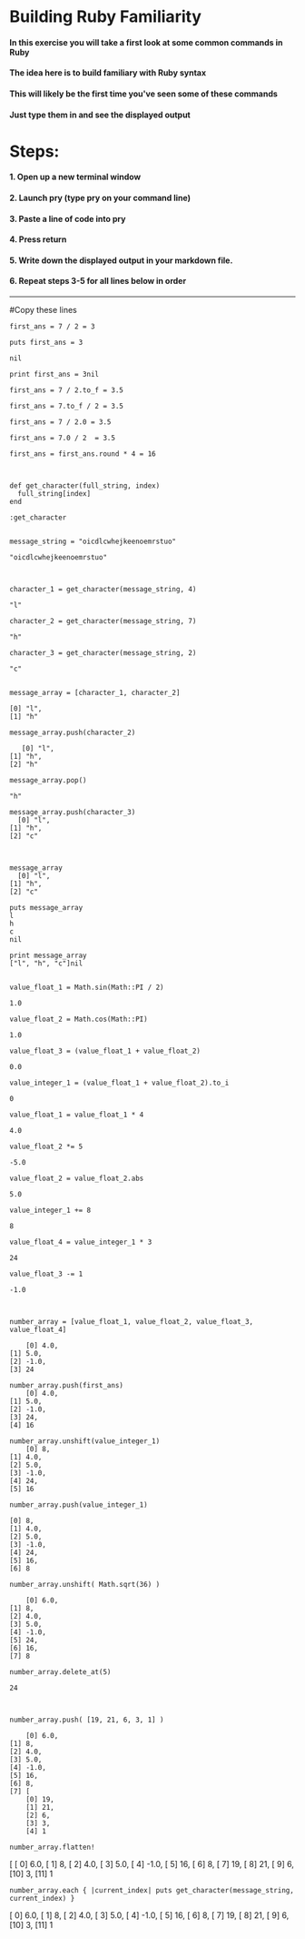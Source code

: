 # Building Ruby Familiarity

#### In this exercise you will take a first look at some common commands in Ruby
#### The idea here is to build familiary with Ruby syntax
#### This will likely be the first time you've seen some of these commands
#### Just type them in and see the displayed output

# Steps:
####   1. Open up a new terminal window
####   2. Launch pry (type pry on your command line)
####   3. Paste a line of code into pry
####   4. Press return
####   5. Write down the displayed output in your markdown file.
####   6. Repeat steps 3-5 for all lines below in order

---
#Copy these lines

	first_ans = 7 / 2 = 3

	puts first_ans = 3 
	
	nil

	print first_ans = 3nil

	first_ans = 7 / 2.to_f = 3.5

	first_ans = 7.to_f / 2 = 3.5

	first_ans = 7 / 2.0 = 3.5

	first_ans = 7.0 / 2  = 3.5

	first_ans = first_ans.round * 4 = 16



	def get_character(full_string, index)
	  full_string[index]
	end
	
	:get_character


	message_string = "oicdlcwhejkeenoemrstuo"
	
	"oicdlcwhejkeenoemrstuo"



	character_1 = get_character(message_string, 4)
	
	"l"

	character_2 = get_character(message_string, 7)
	
	"h"

	character_3 = get_character(message_string, 2)
	
	"c"


	message_array = [character_1, character_2]
	
	[0] "l",
    [1] "h"

	message_array.push(character_2)
	
	   [0] "l",
    [1] "h",
    [2] "h"

	message_array.pop()
	
	"h"
	
	message_array.push(character_3)
	  [0] "l",
    [1] "h",
    [2] "c"



	message_array
	  [0] "l",
    [1] "h",
    [2] "c"

	puts message_array
	l
    h
    c
    nil

	print message_array
	["l", "h", "c"]nil


	value_float_1 = Math.sin(Math::PI / 2)
	
	1.0

	value_float_2 = Math.cos(Math::PI)

	1.0

	value_float_3 = (value_float_1 + value_float_2)
	
	0.0

	value_integer_1 = (value_float_1 + value_float_2).to_i

	0

	value_float_1 = value_float_1 * 4
	
	4.0

	value_float_2 *= 5
	
	-5.0

	value_float_2 = value_float_2.abs
	
	5.0

	value_integer_1 += 8
	
	8

	value_float_4 = value_integer_1 * 3
	
	24

	value_float_3 -= 1
	
	-1.0



	number_array = [value_float_1, value_float_2, value_float_3, value_float_4]
	
	    [0] 4.0,
    [1] 5.0,
    [2] -1.0,
    [3] 24

	number_array.push(first_ans)
	    [0] 4.0,
    [1] 5.0,
    [2] -1.0,
    [3] 24,
    [4] 16

	number_array.unshift(value_integer_1)
	    [0] 8,
    [1] 4.0,
    [2] 5.0,
    [3] -1.0,
    [4] 24,
    [5] 16

	number_array.push(value_integer_1)

    [0] 8,
    [1] 4.0,
    [2] 5.0,
    [3] -1.0,
    [4] 24,
    [5] 16,
    [6] 8
    
	number_array.unshift( Math.sqrt(36) )
	
	    [0] 6.0,
    [1] 8,
    [2] 4.0,
    [3] 5.0,
    [4] -1.0,
    [5] 24,
    [6] 16,
    [7] 8

	number_array.delete_at(5)
	
	24



	number_array.push( [19, 21, 6, 3, 1] )
	
	    [0] 6.0,
    [1] 8,
    [2] 4.0,
    [3] 5.0,
    [4] -1.0,
    [5] 16,
    [6] 8,
    [7] [
        [0] 19,
        [1] 21,
        [2] 6,
        [3] 3,
        [4] 1

	number_array.flatten!

[
    [ 0] 6.0,
    [ 1] 8,
    [ 2] 4.0,
    [ 3] 5.0,
    [ 4] -1.0,
    [ 5] 16,
    [ 6] 8,
    [ 7] 19,
    [ 8] 21,
    [ 9] 6,
    [10] 3,
    [11] 1

	number_array.each { |current_index| puts get_character(message_string, current_index) }

   [ 0] 6.0,
    [ 1] 8,
    [ 2] 4.0,
    [ 3] 5.0,
    [ 4] -1.0,
    [ 5] 16,
    [ 6] 8,
    [ 7] 19,
    [ 8] 21,
    [ 9] 6,
    [10] 3,
    [11] 1

